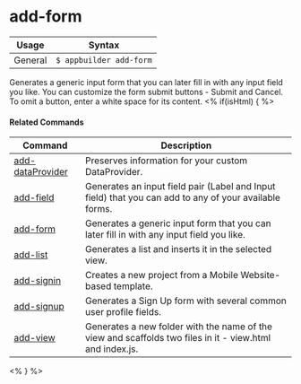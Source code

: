add-form
==========

Usage | Syntax
------|-------
General | `$ appbuilder add-form`
Generates а generic input form that you can later fill in with any input field you like. You can customize the form submit buttons - Submit and Cancel. To omit a button, enter a white space for its content.
<% if(isHtml) { %> 

#### Related Commands

Command | Description
----------|----------
[add-dataProvider](add-dataProvider.html) | Preserves information for your custom DataProvider.
[add-field](add-field.html) | Generates an input field pair (Label and Input field) that you can add to any of your available forms.
[add-form](add-form.html) | Generates а generic input form that you can later fill in with any input field you like.
[add-list](add-list.html) | Generates a list and inserts it in the selected view.
[add-signin](add-signin.html) | Creates a new project from a Mobile Website-based template.
[add-signup](add-singup.html) | Generates a Sign Up form with several common user profile fields.
[add-view](add-view.html) | Generates a new folder with the name of the view and scaffolds two files in it - view.html and index.js.
<% } %>